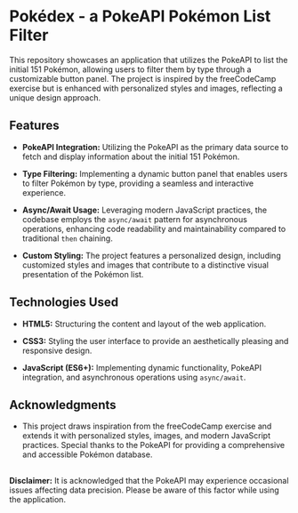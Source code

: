 # Pokédex - a PokeAPI Pokémon List Filter

This repository showcases an application that utilizes the PokeAPI to list the initial 151 Pokémon, allowing users to filter them by type through a customizable button panel. The project is inspired by the freeCodeCamp exercise but is enhanced with personalized styles and images, reflecting a unique design approach.

## Features

- **PokeAPI Integration:** Utilizing the PokeAPI as the primary data source to fetch and display information about the initial 151 Pokémon.

- **Type Filtering:** Implementing a dynamic button panel that enables users to filter Pokémon by type, providing a seamless and interactive experience.

- **Async/Await Usage:** Leveraging modern JavaScript practices, the codebase employs the `async/await` pattern for asynchronous operations, enhancing code readability and maintainability compared to traditional `then` chaining.

- **Custom Styling:** The project features a personalized design, including customized styles and images that contribute to a distinctive visual presentation of the Pokémon list.

## Technologies Used

- **HTML5:** Structuring the content and layout of the web application.

- **CSS3:** Styling the user interface to provide an aesthetically pleasing and responsive design.

- **JavaScript (ES6+):** Implementing dynamic functionality, PokeAPI integration, and asynchronous operations using `async/await`.

## Acknowledgments

- This project draws inspiration from the freeCodeCamp exercise and extends it with personalized styles, images, and modern JavaScript practices. Special thanks to the PokeAPI for providing a comprehensive and accessible Pokémon database.

##

**Disclaimer:** It is acknowledged that the PokeAPI may experience occasional issues affecting data precision. Please be aware of this factor while using the application.

